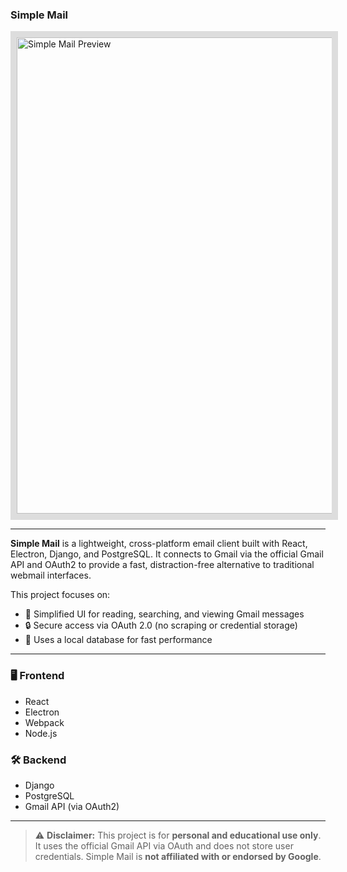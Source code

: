 <h3 align="left">Simple Mail</h3>

<p align="left">
  <img src="https://drive.google.com/uc?export=view&id=1c9MX30oagAyv8UeIzS399lXHPnBlumT-" alt="Simple Mail Preview" width="762" style="border:10px solid #ddd;" />
</p>

---

**Simple Mail** is a lightweight, cross-platform email client built with React, Electron, Django, and PostgreSQL. It connects to Gmail via the official Gmail API and OAuth2 to provide a fast, distraction-free alternative to traditional webmail interfaces.

This project focuses on:
- 📨 Simplified UI for reading, searching, and viewing Gmail messages
- 🔒 Secure access via OAuth 2.0 (no scraping or credential storage)
- 💽 Uses a local database for fast performance

---

### 🖥️ Frontend
- React
- Electron
- Webpack
- Node.js

### 🛠️ Backend
- Django
- PostgreSQL
- Gmail API (via OAuth2)

---

> ⚠️ **Disclaimer:** This project is for **personal and educational use only**. It uses the official Gmail API via OAuth and does not store user credentials. Simple Mail is **not affiliated with or endorsed by Google**.
